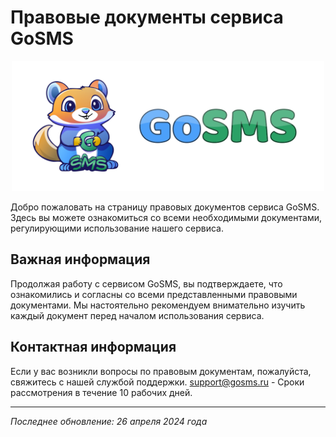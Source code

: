 # Правовые документы сервиса GoSMS



<div align="center">
  <img src="/gosms-logo2.svg" alt="Описание" width="500">
</div>


Добро пожаловать на страницу правовых документов сервиса GoSMS. Здесь вы можете ознакомиться со всеми необходимыми документами, регулирующими использование нашего сервиса.

## Важная информация

Продолжая работу с сервисом GoSMS, вы подтверждаете, что ознакомились и согласны со всеми представленными правовыми документами. Мы настоятельно рекомендуем внимательно изучить каждый документ перед началом использования сервиса.


## Контактная информация

Если у вас возникли вопросы по правовым документам, пожалуйста, свяжитесь с нашей службой поддержки. <support@gosms.ru> - Сроки рассмотрения в течение 10 рабочих дней.

---

*Последнее обновление: 26 апреля 2024 года*
